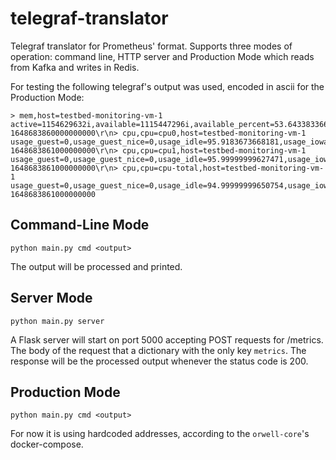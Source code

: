 # telegraf-translator

Telegraf translator for Prometheus' format.
Supports three modes of operation: command line, HTTP server and Production Mode which reads from Kafka and writes in Redis.

For testing the following telegraf's output was used, encoded in ascii for the Production Mode:
```
> mem,host=testbed-monitoring-vm-1 active=1154629632i,available=1115447296i,available_percent=53.64338336682031,buffered=40411136i,cached=1162199040i,commit_limit=1039687680i,committed_as=2643795968i,dirty=16384i,free=113623040i,high_free=0i,high_total=0i,huge_page_size=2097152i,huge_pages_free=0i,huge_pages_total=0i,inactive=538869760i,low_free=0i,low_total=0i,mapped=364326912i,page_tables=8900608i,shared=2150400i,slab=200482816i,sreclaimable=116854784i,sunreclaim=83628032i,swap_cached=0i,swap_free=0i,swap_total=0i,total=2079375360i,used=763142144i,used_percent=36.700547610605526,vmalloc_chunk=0i,vmalloc_total=35184372087808i,vmalloc_used=24150016i,write_back=0i,write_back_tmp=0i 1648683860000000000\r\n> cpu,cpu=cpu0,host=testbed-monitoring-vm-1 usage_guest=0,usage_guest_nice=0,usage_idle=95.9183673668181,usage_iowait=0,usage_irq=0,usage_nice=0,usage_softirq=0,usage_steal=0,usage_system=4.081632653227896,usage_user=0 1648683861000000000\r\n> cpu,cpu=cpu1,host=testbed-monitoring-vm-1 usage_guest=0,usage_guest_nice=0,usage_idle=95.99999999627471,usage_iowait=0,usage_irq=0,usage_nice=0,usage_softirq=0,usage_steal=0,usage_system=2.0000000000436557,usage_user=1.999999999998181 1648683861000000000\r\n> cpu,cpu=cpu-total,host=testbed-monitoring-vm-1 usage_guest=0,usage_guest_nice=0,usage_idle=94.99999999650754,usage_iowait=0,usage_irq=0,usage_nice=0,usage_softirq=0,usage_steal=0,usage_system=2.9999999991850927,usage_user=1.9999999995325197 1648683861000000000
```


## Command-Line Mode
```python main.py cmd <output>```

The output will be processed and printed.


## Server Mode
```python main.py server```

A Flask server will start on port 5000 accepting POST requests for /metrics. 
The body of the request that a dictionary with the only key ```metrics```.
The response will be the processed output whenever the status code is 200.


## Production Mode
```python main.py cmd <output>```

For now it is using hardcoded addresses, according to the ```orwell-core```'s docker-compose.
